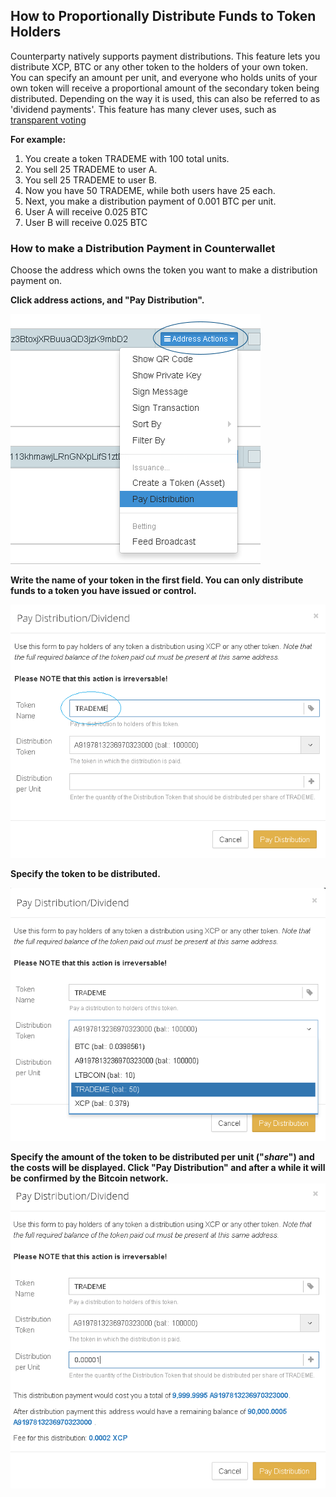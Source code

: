 How to Proportionally Distribute Funds to Token Holders
---------------------------

Counterparty natively supports payment distributions. This feature lets you distribute XCP, BTC or any other token to the holders of your own token. You can specify an amount per unit, and everyone who holds units of your own token will receive a proportional amount of the secondary token being distributed. Depending on the way it is used, this can also be referred to as 'dividend payments'. This feature has many clever uses, such as [transparent voting](voting_with_tokens.md)

**For example:**

1. You create a token TRADEME with 100 total units.
2. You sell 25 TRADEME to user A.
3. You sell 25 TRADEME to user B.
4. Now you have 50 TRADEME, while both users have 25 each.
5. Next, you make a distribution payment of 0.001 BTC per unit.
6. User A will receive 0.025 BTC
7. User B will receive 0.025 BTC

### How to make a Distribution Payment in Counterwallet

Choose the address which owns the token you want to make a distribution payment on. 

**Click address actions, and "Pay Distribution".**

![](/_images/distribution1.png)

**Write the name of your token in the first field. You can only distribute funds to a token you have issued or control.**

![](/_images/distribution2.png)

**Specify the token to be distributed.**

![](/_images/distribution3.png)

**Specify the amount of the token to be distributed per unit ("_share_") and the costs will be displayed. Click "Pay Distribution" and after a while it will be confirmed by the Bitcoin network.**
![](/_images/distribution4.png)

